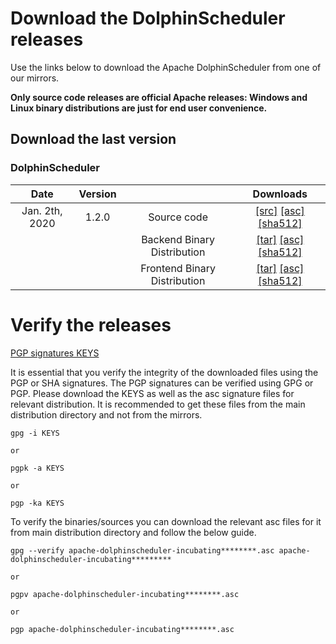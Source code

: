 # Download the DolphinScheduler releases

Use the links below to download the Apache DolphinScheduler from one of our mirrors.

**Only source code releases are official Apache releases: Windows and Linux binary distributions are just for end user convenience.**

## Download the last version

### DolphinScheduler
| Date | Version| | Downloads |
|:---:|:--:|:--:|:--:|
| Jan. 2th, 2020 | 1.2.0 | Source code| [[src]](https://www.apache.org/dyn/closer.cgi/incubator/dolphinscheduler/1.2.0/apache-dolphinscheduler-incubating-1.2.0-src.zip) [[asc]](https://www.apache.org/dyn/closer.cgi/incubator/dolphinscheduler/1.2.0/apache-dolphinscheduler-incubating-1.2.0-src.zip.asc) [[sha512]](https://www.apache.org/dyn/closer.cgi/incubator/dolphinscheduler/1.2.0/apache-dolphinscheduler-incubating-1.2.0-src.zip.sha512)|
| | | Backend Binary Distribution| [[tar]](https://www.apache.org/dyn/closer.cgi/incubator/dolphinscheduler/1.2.0/apache-dolphinscheduler-incubating-1.2.0-dolphinscheduler-backend-bin.tar.gz) [[asc]](https://www.apache.org/dyn/closer.cgi/incubator/dolphinscheduler/1.2.0/apache-dolphinscheduler-incubating-1.2.0-dolphinscheduler-backend-bin.tar.gz.asc) [[sha512]](https://www.apache.org/dyn/closer.cgi/incubator/dolphinscheduler/1.2.0/apache-dolphinscheduler-incubating-1.2.0-dolphinscheduler-backend-bin.tar.gz.sha512)|
| | | Frontend Binary Distribution| [[tar]](https://www.apache.org/dyn/closer.cgi/incubator/dolphinscheduler/1.2.0/apache-dolphinscheduler-incubating-1.2.0-dolphinscheduler-front-bin.tar.gz) [[asc]](https://www.apache.org/dyn/closer.cgi/incubator/dolphinscheduler/1.2.0/apache-dolphinscheduler-incubating-1.2.0-dolphinscheduler-front-bin.tar.gz.asc) [[sha512]](https://www.apache.org/dyn/closer.cgi/incubator/dolphinscheduler/1.2.0/apache-dolphinscheduler-incubating-1.2.0-dolphinscheduler-front-bin.tar.gz.sha512)|


# Verify the releases
[PGP signatures KEYS](https://www.apache.org/dist/incubator/dolphinscheduler/KEYS)

It is essential that you verify the integrity of the downloaded files using the PGP or SHA signatures. The PGP signatures can be verified using GPG or PGP. Please download the KEYS as well as the asc signature files for relevant distribution. It is recommended to get these files from the main distribution directory and not from the mirrors.

```
gpg -i KEYS

or

pgpk -a KEYS

or

pgp -ka KEYS
```

To verify the binaries/sources you can download the relevant asc files for it from main distribution directory and follow the below guide.

```
gpg --verify apache-dolphinscheduler-incubating********.asc apache-dolphinscheduler-incubating*********

or

pgpv apache-dolphinscheduler-incubating********.asc

or

pgp apache-dolphinscheduler-incubating********.asc
```

<br/>
